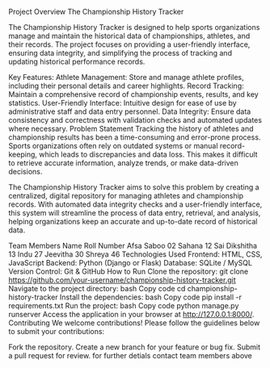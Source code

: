 Project Overview
The Championship History Tracker

The Championship History Tracker is designed to help sports organizations manage and maintain the historical data of championships, athletes, and their records. The project focuses on providing a user-friendly interface, ensuring data integrity, and simplifying the process of tracking and updating historical performance records.

Key Features:
Athlete Management: Store and manage athlete profiles, including their personal details and career highlights.
Record Tracking: Maintain a comprehensive record of championship events, results, and key statistics.
User-Friendly Interface: Intuitive design for ease of use by administrative staff and data entry personnel.
Data Integrity: Ensure data consistency and correctness with validation checks and automated updates where necessary.
Problem Statement
Tracking the history of athletes and championship results has been a time-consuming and error-prone process. Sports organizations often rely on outdated systems or manual record-keeping, which leads to discrepancies and data loss. This makes it difficult to retrieve accurate information, analyze trends, or make data-driven decisions.

The Championship History Tracker aims to solve this problem by creating a centralized, digital repository for managing athletes and championship records. With automated data integrity checks and a user-friendly interface, this system will streamline the process of data entry, retrieval, and analysis, helping organizations keep an accurate and up-to-date record of historical data.

Team Members
Name	Roll Number
Afsa Saboo	02
Sahana	12
Sai Dikshitha	13
Indu	27
Jeevitha	30
Shreya	46
Technologies Used
Frontend: HTML, CSS, JavaScript
Backend: Python (Django or Flask)
Database: SQLite / MySQL
Version Control: Git & GitHub
How to Run
Clone the repository:
git clone https://github.com/your-username/championship-history-tracker.git
Navigate to the project directory: bash Copy code cd championship-history-tracker Install the dependencies: bash Copy code pip install -r requirements.txt Run the project: bash Copy code python manage.py runserver Access the application in your browser at http://127.0.0.1:8000/. Contributing We welcome contributions! Please follow the guidelines below to submit your contributions:

Fork the repository.
Create a new branch for your feature or bug fix.
Submit a pull request for review.
for further detials contact team members above
